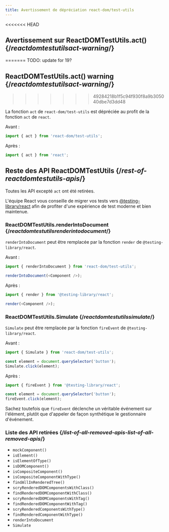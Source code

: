 ```yaml
---
title: Avertissement de dépréciation react-dom/test-utils
---
```


<<<<<<< HEAD
## Avertissement sur ReactDOMTestUtils.act() {/*reactdomtestutilsact-warning*/}
=======
TODO: update for 19?

## ReactDOMTestUtils.act() warning {/*reactdomtestutilsact-warning*/}
>>>>>>> 49284218b1f5c94f930f8a9b305040dbe7d3dd48

La fonction `act` de `react-dom/test-utils` est dépréciée au profit de la fonction `act` de `react`.

Avant :

```js
import { act } from 'react-dom/test-utils';
```

Après :

```js
import { act } from 'react';
```

## Reste des API ReactDOMTestUtils {/*rest-of-reactdomtestutils-apis*/}

Toutes les API excepté `act` ont été retirées.

L'équipe React vous conseille de migrer vos tests vers [@testing-library/react](https://testing-library.com/docs/react-testing-library/intro/) afin de profiter d'une expérience de test moderne et bien maintenue.

### ReactDOMTestUtils.renderIntoDocument {/*reactdomtestutilsrenderintodocument*/}

`renderIntoDocument` peut être remplacée par la fonction `render` de `@testing-library/react`.

Avant :

```js
import { renderIntoDocument } from 'react-dom/test-utils';

renderIntoDocument(<Component />);
```

Après :

```js
import { render } from '@testing-library/react';

render(<Component />);
```

### ReactDOMTestUtils.Simulate {/*reactdomtestutilssimulate*/}

`Simulate` peut être remplacée par la fonction `fireEvent` de `@testing-library/react`.

Avant :

```js
import { Simulate } from 'react-dom/test-utils';

const element = document.querySelector('button');
Simulate.click(element);
```

Après :

```js
import { fireEvent } from '@testing-library/react';

const element = document.querySelector('button');
fireEvent.click(element);
```

Sachez toutefois que `fireEvent` déclenche un véritable événement sur l'élément, plutôt que d'appeler de façon synthétique le gestionnaire d'événement.

### Liste des API retirées {/*list-of-all-removed-apis-list-of-all-removed-apis*/}

- `mockComponent()`
- `isElement()`
- `isElementOfType()`
- `isDOMComponent()`
- `isCompositeComponent()`
- `isCompositeComponentWithType()`
- `findAllInRenderedTree()`
- `scryRenderedDOMComponentsWithClass()`
- `findRenderedDOMComponentWithClass()`
- `scryRenderedDOMComponentsWithTag()`
- `findRenderedDOMComponentWithTag()`
- `scryRenderedComponentsWithType()`
- `findRenderedComponentWithType()`
- `renderIntoDocument`
- `Simulate`
